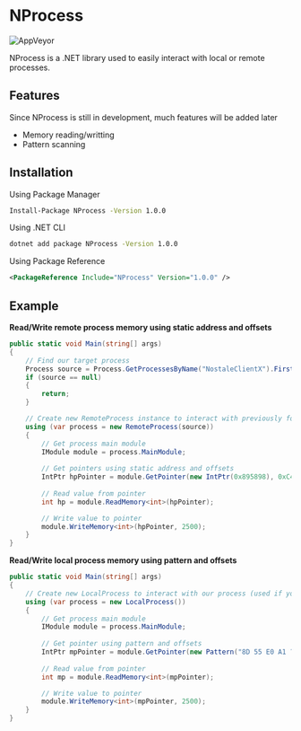 # NProcess
![AppVeyor](https://img.shields.io/appveyor/build/Roxeez/NProcess)  

NProcess is a .NET library used to easily interact with local or remote processes.

## Features

Since NProcess is still in development, much features will be added later

* Memory reading/writting
* Pattern scanning

## Installation

Using Package Manager
```sh
Install-Package NProcess -Version 1.0.0
```

Using .NET CLI
```sh
dotnet add package NProcess -Version 1.0.0
```

Using Package Reference
```xml
<PackageReference Include="NProcess" Version="1.0.0" />
```

## Example
**Read/Write remote process memory using static address and offsets**
```csharp
public static void Main(string[] args)
{
    // Find our target process
    Process source = Process.GetProcessesByName("NostaleClientX").FirstOrDefault();
    if (source == null)
    {
        return;
    }

    // Create new RemoteProcess instance to interact with previously found process
    using (var process = new RemoteProcess(source))
    {
        // Get process main module
        IModule module = process.MainModule;
        
        // Get pointers using static address and offsets
        IntPtr hpPointer = module.GetPointer(new IntPtr(0x895898), 0xC4, 0x4C);
        
        // Read value from pointer
        int hp = module.ReadMemory<int>(hpPointer);

        // Write value to pointer
        module.WriteMemory<int>(hpPointer, 2500);
    }
}
```

**Read/Write local process memory using pattern and offsets**
```csharp
public static void Main(string[] args)
{
    // Create new LocalProcess to interact with our process (used if you dll is injected into process)
    using (var process = new LocalProcess())
    {
        // Get process main module
        IModule module = process.MainModule;
        
        // Get pointer using pattern and offsets
        IntPtr mpPointer = module.GetPointer(new Pattern("8D 55 E0 A1 ?? ?? ?? ?? 8B 00 8B 80", 4), 0xC8, 0x4C);
        
        // Read value from pointer
        int mp = module.ReadMemory<int>(mpPointer);

        // Write value to pointer
        module.WriteMemory<int>(mpPointer, 2500);
    }
}
```
